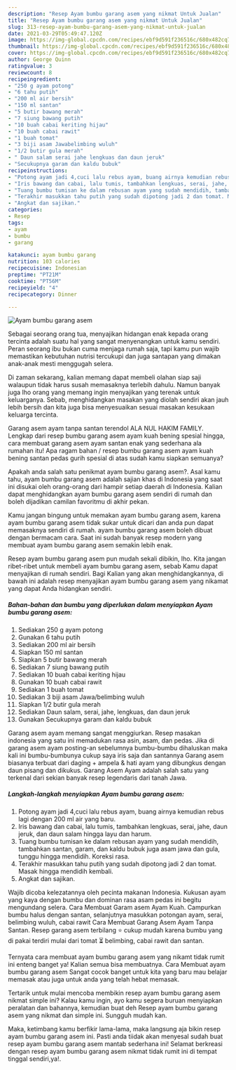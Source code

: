 ```yaml
---
description: "Resep Ayam bumbu garang asem yang nikmat Untuk Jualan"
title: "Resep Ayam bumbu garang asem yang nikmat Untuk Jualan"
slug: 313-resep-ayam-bumbu-garang-asem-yang-nikmat-untuk-jualan
date: 2021-03-29T05:49:47.120Z
image: https://img-global.cpcdn.com/recipes/ebf9d591f236516c/680x482cq70/ayam-bumbu-garang-asem-foto-resep-utama.jpg
thumbnail: https://img-global.cpcdn.com/recipes/ebf9d591f236516c/680x482cq70/ayam-bumbu-garang-asem-foto-resep-utama.jpg
cover: https://img-global.cpcdn.com/recipes/ebf9d591f236516c/680x482cq70/ayam-bumbu-garang-asem-foto-resep-utama.jpg
author: George Quinn
ratingvalue: 3
reviewcount: 8
recipeingredient:
- "250 g ayam potong"
- "6 tahu putih"
- "200 ml air bersih"
- "150 ml santan"
- "5 butir bawang merah"
- "7 siung bawang putih"
- "10 buah cabai keriting hijau"
- "10 buah cabai rawit"
- "1 buah tomat"
- "3 biji asam Jawabelimbing wuluh"
- "1/2 butir gula merah"
- " Daun salam serai jahe lengkuas dan daun jeruk"
- "Secukupnya garam dan kaldu bubuk"
recipeinstructions:
- "Potong ayam jadi 4,cuci lalu rebus ayam, buang airnya kemudian rebus lagi dengan 200 ml air yang baru."
- "Iris bawang dan cabai, lalu tumis, tambahkan lengkuas, serai, jahe, daun jeruk, dan daun salam hingga layu dan harum."
- "Tuang bumbu tumisan ke dalam rebusan ayam yang sudah mendidih, tambahkan santan, garam, dan kaldu bubuk juga asam jawa dan gula, tunggu hingga mendidih. Koreksi rasa."
- "Terakhir masukkan tahu putih yang sudah dipotong jadi 2 dan tomat. Masak hingga mendidih kembali."
- "Angkat dan sajikan."
categories:
- Resep
tags:
- ayam
- bumbu
- garang

katakunci: ayam bumbu garang 
nutrition: 103 calories
recipecuisine: Indonesian
preptime: "PT21M"
cooktime: "PT56M"
recipeyield: "4"
recipecategory: Dinner

---
```



![Ayam bumbu garang asem](https://img-global.cpcdn.com/recipes/ebf9d591f236516c/680x482cq70/ayam-bumbu-garang-asem-foto-resep-utama.jpg)

Sebagai seorang orang tua, menyajikan hidangan enak kepada orang tercinta adalah suatu hal yang sangat menyenangkan untuk kamu sendiri. Peran seorang ibu bukan cuma menjaga rumah saja, tapi kamu pun wajib memastikan kebutuhan nutrisi tercukupi dan juga santapan yang dimakan anak-anak mesti menggugah selera.

Di zaman  sekarang, kalian memang dapat membeli olahan siap saji walaupun tidak harus susah memasaknya terlebih dahulu. Namun banyak juga lho orang yang memang ingin menyajikan yang terenak untuk keluarganya. Sebab, menghidangkan masakan yang diolah sendiri akan jauh lebih bersih dan kita juga bisa menyesuaikan sesuai masakan kesukaan keluarga tercinta. 

Garang asem ayam tanpa santan terendol ALA NUL HAKIM FAMILY. Lengkap dari resep bumbu garang asem ayam kuah bening spesial hingga, cara membuat garang asem ayam santan enak yang sederhana ala rumahan itu! Apa ragam bahan / resep bumbu garang asem ayam kuah bening santan pedas gurih spesial di atas sudah kamu siapkan semuanya?

Apakah anda salah satu penikmat ayam bumbu garang asem?. Asal kamu tahu, ayam bumbu garang asem adalah sajian khas di Indonesia yang saat ini disukai oleh orang-orang dari hampir setiap daerah di Indonesia. Kalian dapat menghidangkan ayam bumbu garang asem sendiri di rumah dan boleh dijadikan camilan favoritmu di akhir pekan.

Kamu jangan bingung untuk memakan ayam bumbu garang asem, karena ayam bumbu garang asem tidak sukar untuk dicari dan anda pun dapat memasaknya sendiri di rumah. ayam bumbu garang asem boleh dibuat dengan bermacam cara. Saat ini sudah banyak resep modern yang membuat ayam bumbu garang asem semakin lebih enak.

Resep ayam bumbu garang asem pun mudah sekali dibikin, lho. Kita jangan ribet-ribet untuk membeli ayam bumbu garang asem, sebab Kamu dapat menyajikan di rumah sendiri. Bagi Kalian yang akan menghidangkannya, di bawah ini adalah resep menyajikan ayam bumbu garang asem yang nikamat yang dapat Anda hidangkan sendiri.

<!--inarticleads1-->

##### Bahan-bahan dan bumbu yang diperlukan dalam menyiapkan Ayam bumbu garang asem:

1. Sediakan 250 g ayam potong
1. Gunakan 6 tahu putih
1. Sediakan 200 ml air bersih
1. Siapkan 150 ml santan
1. Siapkan 5 butir bawang merah
1. Sediakan 7 siung bawang putih
1. Sediakan 10 buah cabai keriting hijau
1. Gunakan 10 buah cabai rawit
1. Sediakan 1 buah tomat
1. Sediakan 3 biji asam Jawa/belimbing wuluh
1. Siapkan 1/2 butir gula merah
1. Sediakan  Daun salam, serai, jahe, lengkuas, dan daun jeruk
1. Gunakan Secukupnya garam dan kaldu bubuk


Garang asem ayam memang sangat menggiurkan. Resep masakan indonesia yang satu ini memadukan rasa asin, asam, dan pedas. Jika di garang asem ayam posting-an sebelumnya bumbu-bumbu dihaluskan maka kali ini bumbu-bumbunya cukup saya iris saja dan santannya Garang asem biasanya terbuat dari daging + ampela &amp; hati ayam yang dibungkus dengan daun pisang dan dikukus. Garang Asem Ayam adalah salah satu yang terkenal dari sekian banyak resep legendaris dari tanah Jawa. 

<!--inarticleads2-->

##### Langkah-langkah menyiapkan Ayam bumbu garang asem:

1. Potong ayam jadi 4,cuci lalu rebus ayam, buang airnya kemudian rebus lagi dengan 200 ml air yang baru.
1. Iris bawang dan cabai, lalu tumis, tambahkan lengkuas, serai, jahe, daun jeruk, dan daun salam hingga layu dan harum.
1. Tuang bumbu tumisan ke dalam rebusan ayam yang sudah mendidih, tambahkan santan, garam, dan kaldu bubuk juga asam jawa dan gula, tunggu hingga mendidih. Koreksi rasa.
1. Terakhir masukkan tahu putih yang sudah dipotong jadi 2 dan tomat. Masak hingga mendidih kembali.
1. Angkat dan sajikan.


Wajib dicoba kelezatannya oleh pecinta makanan Indonesia. Kukusan ayam yang kaya dengan bumbu dan dominan rasa asam pedas ini begitu mengundang selera. Cara Membuat Garam asem Ayam Kuah. Campurkan bumbu halus dengan santan, selanjutnya masukkan potongan ayam, serai, belimbing wuluh, cabai rawit Cara Membuat Garang Asem Ayam Tanpa Santan. Resep garang asem terbilang ⭐ cukup mudah karena bumbu yang di pakai terdiri mulai dari tomat ⏳ belimbing, cabai rawit dan santan. 

Ternyata cara membuat ayam bumbu garang asem yang nikamt tidak rumit ini enteng banget ya! Kalian semua bisa membuatnya. Cara Membuat ayam bumbu garang asem Sangat cocok banget untuk kita yang baru mau belajar memasak atau juga untuk anda yang telah hebat memasak.

Tertarik untuk mulai mencoba membikin resep ayam bumbu garang asem nikmat simple ini? Kalau kamu ingin, ayo kamu segera buruan menyiapkan peralatan dan bahannya, kemudian buat deh Resep ayam bumbu garang asem yang nikmat dan simple ini. Sungguh mudah kan. 

Maka, ketimbang kamu berfikir lama-lama, maka langsung aja bikin resep ayam bumbu garang asem ini. Pasti anda tiidak akan menyesal sudah buat resep ayam bumbu garang asem mantab sederhana ini! Selamat berkreasi dengan resep ayam bumbu garang asem nikmat tidak rumit ini di tempat tinggal sendiri,ya!.

